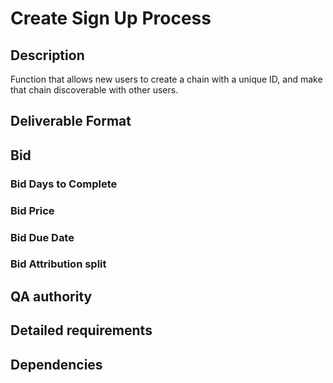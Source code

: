 # Create Sign Up Process

## Description

Function that allows new users to create a chain with a unique ID, and make that chain discoverable with other users.

## Deliverable Format

## Bid 

### Bid Days to Complete

### Bid Price

### Bid Due Date

### Bid Attribution split

## QA authority

## Detailed requirements

## Dependencies
